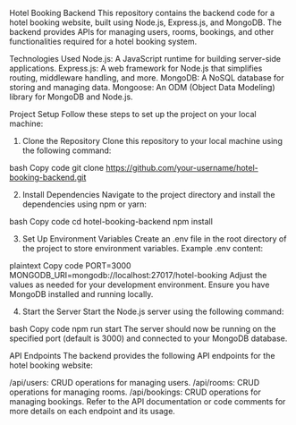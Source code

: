 
Hotel Booking Backend
This repository contains the backend code for a hotel booking website, built using Node.js, Express.js, and MongoDB. The backend provides APIs for managing users, rooms, bookings, and other functionalities required for a hotel booking system.

Technologies Used
Node.js: A JavaScript runtime for building server-side applications.
Express.js: A web framework for Node.js that simplifies routing, middleware handling, and more.
MongoDB: A NoSQL database for storing and managing data.
Mongoose: An ODM (Object Data Modeling) library for MongoDB and Node.js.

<!-- ----------------------------------------------------------------------------------------------------- -->
Project Setup
Follow these steps to set up the project on your local machine:

1. Clone the Repository
Clone this repository to your local machine using the following command:

bash
Copy code
git clone https://github.com/your-username/hotel-booking-backend.git


2. Install Dependencies
Navigate to the project directory and install the dependencies using npm or yarn:

bash
Copy code
cd hotel-booking-backend
npm install



3. Set Up Environment Variables
Create an .env file in the root directory of the project to store environment variables. Example .env content:

plaintext
Copy code
PORT=3000
MONGODB_URI=mongodb://localhost:27017/hotel-booking
Adjust the values as needed for your development environment. Ensure you have MongoDB installed and running locally.

4. Start the Server
Start the Node.js server using the following command:

bash
Copy code
npm run start
The server should now be running on the specified port (default is 3000) and connected to your MongoDB database.

API Endpoints
The backend provides the following API endpoints for the hotel booking website:

/api/users: CRUD operations for managing users.
/api/rooms: CRUD operations for managing rooms.
/api/bookings: CRUD operations for managing bookings.
Refer to the API documentation or code comments for more details on each endpoint and its usage.
